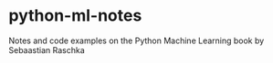 # python-ml-notes
Notes and code examples on the Python Machine Learning book by Sebaastian Raschka
